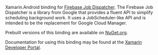 
Xamarin.Android binding for [Firebase Job Dispatcher][1]. The Firebase Job Dispatcher is a library from Google that provides a fluent API to simplify scheduling background work. It uses a JobScheduler-like API and is intended to be the replacement for Google Cloud Manager.

Prebuilt versions of this binding are available on [NuGet.org][2].

Documentation for using this binding may be found at the [Xamarin Developer Portal][3].

[1]: https://github.com/firebase/firebase-jobdispatcher-android
[2]: https://www.nuget.org/packages/Xamarin.FirebaseJobDispatcher
[3]: https://developer.xamarin.com/guides/android/platform_features/firebase-job-dispatcher
